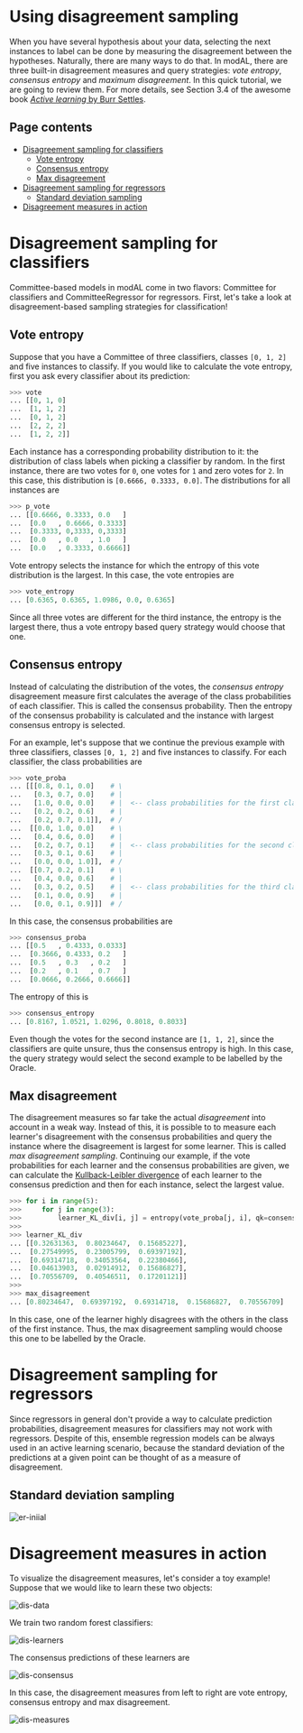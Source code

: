 # Using disagreement sampling
When you have several hypothesis about your data, selecting the next instances to label can be done by measuring the disagreement between the hypotheses. Naturally, there are many ways to do that. In modAL, there are three built-in disagreement measures and query strategies: *vote entropy*, *consensus entropy* and *maximum disagreement*. In this quick tutorial, we are going to review them. For more details, see Section 3.4 of the awesome book [*Active learning* by Burr Settles](http://active-learning.net/).

## Page contents
- [Disagreement sampling for classifiers](#disagreement-classifiers)
  - [Vote entropy](#vote-entropy)
  - [Consensus entropy](#consensus-entropy)
  - [Max disagreement](#max-disagreement)
- [Disagreement sampling for regressors](#disagreement-regressors)
  - [Standard deviation sampling](#std-sampling)
- [Disagreement measures in action](#disagreement-measures-in-action)

# Disagreement sampling for classifiers<a name="disagreement-classifiers"></a>
Committee-based models in modAL come in two flavors: Committee for classifiers and CommitteeRegressor for regressors. First, let's take a look at disagreement-based sampling strategies for classification!

## Vote entropy<a name="vote-entropy"></a>
Suppose that you have a Committee of three classifiers, classes ```[0, 1, 2]``` and five instances to classify. If you would like to calculate the vote entropy, first you ask every classifier about its prediction:
```python
>>> vote
... [[0, 1, 0]
...  [1, 1, 2]
...  [0, 1, 2]
...  [2, 2, 2]
...  [1, 2, 2]]
```
Each instance has a corresponding probability distribution to it: the distribution of class labels when picking a classifier by random. In the first instance, there are two votes for ```0```, one votes for ```1``` and zero votes for ```2```. In this case, this distribution is ```[0.6666, 0.3333, 0.0]```. The distributions for all instances are
```python
>>> p_vote
... [[0.6666, 0.3333, 0.0   ]
...  [0.0   , 0.6666, 0.3333]
...  [0.3333, 0,3333, 0,3333]
...  [0.0   , 0.0   , 1.0   ]
...  [0.0   , 0.3333, 0.6666]]
```
Vote entropy selects the instance for which the entropy of this vote distribution is the largest. In this case, the vote entropies are
```python
>>> vote_entropy
... [0.6365, 0.6365, 1.0986, 0.0, 0.6365]
```
Since all three votes are different for the third instance, the entropy is the largest there, thus a vote entropy based query strategy would choose that one.

## Consensus entropy<a name="consensus-entropy"></a>
Instead of calculating the distribution of the votes, the *consensus entropy* disagreement measure first calculates the average of the class probabilities of each classifier. This is called the consensus probability. Then the entropy of the consensus probability is calculated and the instance with largest consensus entropy is selected.

For an example, let's suppose that we continue the previous example with three classifiers, classes ```[0, 1, 2]``` and five instances to classify. For each classifier, the class probabilities are
```python
>>> vote_proba
... [[[0.8, 0.1, 0.0]    # \
...   [0.3, 0.7, 0.0]    # |
...   [1.0, 0.0, 0.0]    # |  <-- class probabilities for the first classifier
...   [0.2, 0.2, 0.6]    # |
...   [0.2, 0.7, 0.1]],  # /
...  [[0.0, 1.0, 0.0]    # \
...   [0.4, 0.6, 0.0]    # |
...   [0.2, 0.7, 0.1]    # |  <-- class probabilities for the second classifier
...   [0.3, 0.1, 0.6]    # |
...   [0.0, 0.0, 1.0]],  # /
...  [[0.7, 0.2, 0.1]    # \
...   [0.4, 0.0, 0.6]    # |
...   [0.3, 0.2, 0.5]    # |  <-- class probabilities for the third classifier
...   [0.1, 0.0, 0.9]    # |
...   [0.0, 0.1, 0.9]]]  # /
```
In this case, the consensus probabilities are
```python
>>> consensus_proba
... [[0.5   , 0.4333, 0.0333]
...  [0.3666, 0.4333, 0.2   ]
...  [0.5   , 0.3   , 0.2   ]
...  [0.2   , 0.1   , 0.7   ]
...  [0.0666, 0.2666, 0.6666]]
```
The entropy of this is
```python
>>> consensus_entropy
... [0.8167, 1.0521, 1.0296, 0.8018, 0.8033]
```
Even though the votes for the second instance are ```[1, 1, 2]```, since the classifiers are quite unsure, thus the consensus entropy is high. In this case, the query strategy would select the second example to be labelled by the Oracle.

## Max disagreement<a name="max-disagreement"></a>
The disagreement measures so far take the actual *disagreement* into account in a weak way. Instead of this, it is possible to to measure each learner's disagreement with the consensus probabilities and query the instance where the disagreement is largest for some learner. This is called *max disagreement sampling*. Continuing our example, if the vote probabilities for each learner and the consensus probabilities are given, we can calculate the [Kullback-Leibler divergence](https://en.wikipedia.org/wiki/Kullback%E2%80%93Leibler_divergence) of each learner to the consensus prediction and then for each instance, select the largest value.
```python
>>> for i in range(5):
>>>     for j in range(3):
>>>         learner_KL_div[i, j] = entropy(vote_proba[j, i], qk=consensus_proba[i])
>>>
>>> learner_KL_div
... [[0.32631363,  0.80234647,  0.15685227],
...  [0.27549995,  0.23005799,  0.69397192],
...  [0.69314718,  0.34053564,  0.22380466],
...  [0.04613903,  0.02914912,  0.15686827],
...  [0.70556709,  0.40546511,  0.17201121]]
>>>
>>> max_disagreement
... [0.80234647,  0.69397192,  0.69314718,  0.15686827,  0.70556709]
```
In this case, one of the learner highly disagrees with the others in the class of the first instance. Thus, the max disagreement sampling would choose this one to be labelled by the Oracle.

# Disagreement sampling for regressors<a name="disagreement-regressors"></a>
Since regressors in general don't provide a way to calculate prediction probabilities, disagreement measures for classifiers may not work with regressors. Despite of this, ensemble regression models can be always used in an active learning scenario, because the standard deviation of the predictions at a given point can be thought of as a measure of disagreement.

## Standard deviation sampling<a name="std-sampling"></a>

![er-iniial](#img/er-iniial.png)

# Disagreement measures in action<a name="disagreement-measures-in-action"></a>
To visualize the disagreement measures, let's consider a toy example! Suppose that we would like to learn these two objects:

![dis-data](img/dis-data.png)

We train two random forest classifiers:

![dis-learners](img/dis-learners.png)

The consensus predictions of these learners are

![dis-consensus](img/dis-consensus.png)

In this case, the disagreement measures from left to right are vote entropy, consensus entropy and max disagreement.

![dis-measures](img/dis-measures.png)
